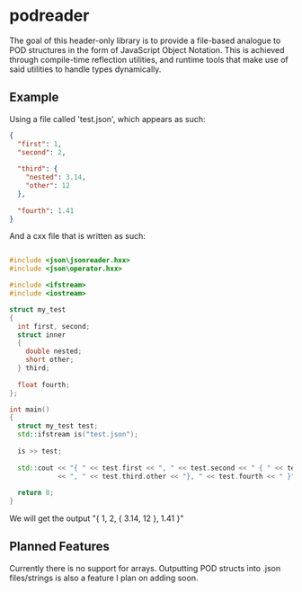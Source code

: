 # podreader

The goal of this header-only library is to provide a file-based analogue to POD structures in the form of
JavaScript Object Notation. This is achieved through compile-time reflection utilities, and runtime tools
that make use of said utilities to handle types dynamically.

## Example

Using a file called 'test.json', which appears as such:

```json
{
  "first": 1,
  "second": 2,
  
  "third": {
    "nested": 3.14,
    "other": 12
  },
  
  "fourth": 1.41
}
```

And a cxx file that is written as such:

```cpp

#include <json\jsonreader.hxx>
#include <json\operator.hxx>

#include <ifstream>
#include <iostream>

struct my_test
{
  int first, second;
  struct inner
  {
    double nested;
    short other;
  } third;
  
  float fourth;
};

int main()
{
  struct my_test test;
  std::ifstream is("test.json");
  
  is >> test;
  
  std::cout << "{ " << test.first << ", " << test.second << " { " << test.third.nested
            << ", " << test.third.other << "}, " << test.fourth << " }" << std::endl;
  
  return 0;
}

```

We will get the output "{ 1, 2, { 3.14, 12 }, 1.41 }"

## Planned Features

Currently there is no support for arrays. Outputting POD structs into .json files/strings is also 
a feature I plan on adding soon.
